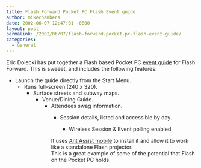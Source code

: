 ```yaml
---
title: Flash Forward Pocket PC Flash Event guide
author: mikechambers
date: 2002-06-07 12:47:01 -0800
layout: post
permalink: /2002/06/07/flash-forward-pocket-pc-flash-event-guide/
categories:
  - General
---
```



Eric Dolecki has put together a Flash based Pocket PC [event guide][1] for Flash Forward. This is sweeet, and includes the following features:<!--StartFragment -->

  
  
*   Launch the guide directly from the Start Menu.  
    *   Runs full-screen (240 x 320).  
        *   Surface streets and subway maps.  
            *   Venue/Dining Guide.  
                *   Attendees swag information.  
                    *   Session details, listed and accessible by day.  
                        *   Wireless Session & Event polling enabled</UL>
                          
                        It uses [Ant Assist mobile][2] to install it and allow it to work like a standalone Flash projector.  
                        This is a great example of some of the potential that Flash on the Pocket PC holds.</p>

 [1]: http://www.ericd.net/guide/
 [2]: http://www.antmobile.com